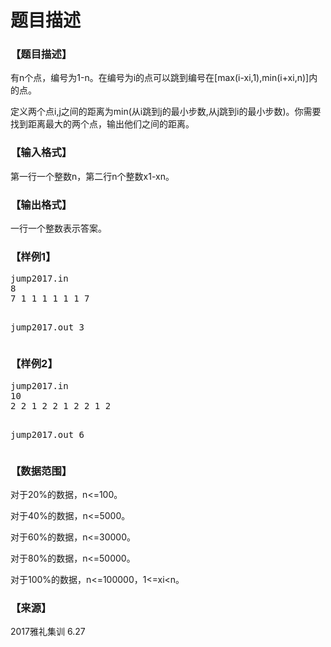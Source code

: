 # 题目描述


<h3>
【题目描述】
</h3>
<p>
有n个点，编号为1-n。在编号为i的点可以跳到编号在[max(i-xi,1),min(i+xi,n)]内的点。
</p>
<p>
定义两个点i,j之间的距离为min(从i跳到j的最小步数,从j跳到i的最小步数)。你需要找到距离最大的两个点，输出他们之间的距离。
</p>
<h3>
【输入格式】
</h3>
<p>
第一行一个整数n，第二行n个整数x1-xn。
</p>
<h3>
【输出格式】
</h3>
<p>
一行一个整数表示答案。
</p>
<h3>
【样例1】
</h3>
<pre>jump2017.in
8
7 1 1 1 1 1 1 7

jump2017.out
3
</pre>
<h3>
【样例2】
</h3>
<pre>jump2017.in
10
2 2 1 2 2 1 2 2 1 2

jump2017.out
6
</pre>
<h3>
【数据范围】
</h3>
<p>
对于20%的数据，n&lt;=100。
</p>
<p>
对于40%的数据，n&lt;=5000。
</p>
<p>
对于60%的数据，n&lt;=30000。
</p>
<p>
对于80%的数据，n&lt;=50000。
</p>
<p>
对于100%的数据，n&lt;=100000，1&lt;=xi&lt;n。
</p>
<h3>
【来源】
</h3>
<p>
2017雅礼集训 6.27
</p>
